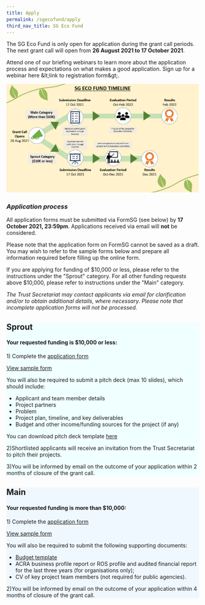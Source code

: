 ```yaml
---
title: Apply
permalink: /sgecofund/apply
third_nav_title: SG Eco Fund
---
```



The SG Eco Fund is only open for application during the grant call periods. The next grant call will open from **26 August 2021 to 17 October 2021**.

Attend one of our briefing webinars to learn more about the application process and expectations on what makes a good application. Sign up for a webinar here \&lt;link to registration form\&gt;.

![Timeline](/images/sgeco-timeline.png)

### *Application process*

All application forms must be submitted via FormSG (see below) by **17 October 2021, 23:59pm**. Applications received via email will **not** be considered.

Please note that the application form on FormSG cannot be saved as a draft. You may wish to refer to the sample forms below and prepare all information required before filling up the online form.

If you are applying for funding of $10,000 or less, please refer to the instructions under the &quot;Sprout&quot; category. For all other funding requests above $10,000, please refer to instructions under the &quot;Main&quot; category.

*The Trust Secretariat may contact applicants via email for clarification and/or to obtain additional details, where necessary. Please note that incomplete application forms will not be processed.*

<div class='container'>
  <div class='grid-row'>
    <div class='grid-column' style="background-color:Azure;">
        <div class="lists">
            <h2><b>Sprout</b></h2>
            <h4>Your requested funding is <b>$10,000 or less</b>:</h4>
            <div>
                <p>1) Complete the <a href="">application form</a></p>
                <a href="">View sample form</a>
                <p> You will also be required to submit a pitch deck (max 10 slides), which should include:</p>
                <ul>
                <li>Applicant and team member details</li>
                <li>Project partners</li>
                <li>Problem</li>
                <li>Project plan, timeline, and key deliverables</li>
                <li>Budget and other income/funding sources for the project (if any)</li>
                </ul>
                <p>You can download pitch deck template <a href="">here</a></p>
                <p>2)Shortlisted applicants will receive an invitation from the Trust Secretariat to pitch their projects.</p>
                <p>3)You will be informed by email on the outcome of your application within 2 months of closure of the grant call.</p>
            </div> 
        </div>
    </div>
    <div class='grid-column' style="background-color:AliceBlue;">
        <div class="lists">
        <h2><b>Main</b></h2>
        <h4>Your requested funding is <b>more than $10,000</b>:</h4>
        <div>
            <p>1) Complete the <a href="">application form</a></p>
            <a href="">View sample form</a>
            <p>You will also be required to submit the following supporting documents:
            <ul>
            <li><a href="">Budget template</a></li>
            <li>ACRA business profile report or ROS profile and audited financial report for the last three years (for organisations only);</li>
            <li>CV of key project team members (not required for public agencies).</li>
            </ul>
            <p>2)You will be informed by email on the outcome of your application within 4 months of closure of the grant call.</p>


<!-- not sure why </div> tags don't close the divs above and show up as text -->